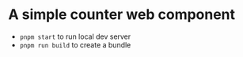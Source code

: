 # A simple counter web component

- ``pnpm start`` to run local dev server
- ``pnpm run build`` to create a bundle
